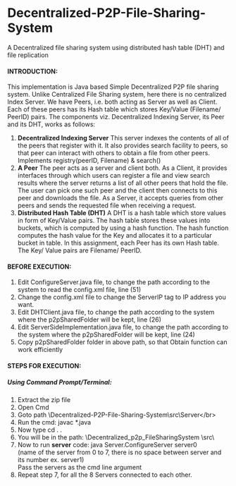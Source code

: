 # Decentralized-P2P-File-Sharing-System
A Decentralized file sharing system using distributed hash table (DHT) and file replication

<h4><strong>INTRODUCTION:</strong></h4>
	
This implementation is Java based Simple Decentralized P2P file sharing system. Unlike Centralized File Sharing system, 
here there is no centralized Index Server. We have Peers, i.e. both acting as Server as well as Client.
Each of these peers has its Hash table which stores Key/Value (Filename/ PeerID) pairs. 
The components viz. Decentralized Indexing Server, its Peer and its DHT, works as follows:
<ol> 
<li><strong>Decentralized Indexing Server</strong>
		This server indexes the contents of all of the peers that register with it. It also provides search facility to peers, so that peer can interact with others to obtain a file from other peers. Implements registry(peerID, Filename) & search()</li>

<li><strong>A Peer</strong>
		The peer acts as a server and client both. As a Client, it provides interfaces through which users can register a file and view search results where the server returns a list of all other peers that hold the file. The user can pick one such peer and the client then connects to this peer and downloads the file. As a Server, it accepts queries from other peers and sends the requested file when receiving a request.</li>

<li><strong>Distributed Hash Table (DHT)</strong>
		A DHT is a hash table which store values in form of Key/Value pairs. The hash table stores these values into buckets, which is computed by using a hash function. The hash function computes the hash value for the Key and allocates it to a particular bucket in table. In this assignment, each Peer has its own Hash table. The Key/ Value pairs are Filename/ PeerID.</li>
</ol>

<h4><strong>BEFORE EXECUTION:</strong></h4>
<ol>
<li>Edit ConfigureServer.java file,  to change the path according to the system to read the config.xml file, line (51)</li>
<li>Change the config.xml file to change the ServerIP tag to IP address you want.</li>
<li>Edit DHTClient.java file, to change the path according to the system where the p2pSharedFolder will be kept, line (26)</li>
<li>Edit ServerSideImplementation.java file, to change the path according to the system where the p2pSharedFolder will be kept, line (24)</li>
<li>Copy p2pSharedFolder folder in above path, so that Obtain function can work efficiently</li>
</ol>
<h4><strong>STEPS FOR EXECUTION:</strong></h4>

<strong><h5>Using Command Prompt/Terminal:</h5></strong>
1.	Extract the zip file</br>
2.	Open Cmd</br>
3.	Goto path \Decentralized-P2P-File-Sharing-System\src\Server\</br>
4.	Run the cmd: javac *.java</br>
5.	Now type cd . .</br>
6.	You will be in the path: \Decentralized_p2p_FileSharingSystem \src\ </br>
7.	Now to run <strong>server</strong> code: java Server.ConfigureServer server0 </br> 
(name of the server from 0 to 7, there is no space between server and its number ex. server1)</br>
Pass the servers as the cmd line argument</br>
8.	Repeat step 7, for all the 8 Servers connected to each other.</br>
